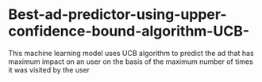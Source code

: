# Best-ad-predictor-using-upper-confidence-bound-algorithm-UCB-
This machine learning model uses UCB algorithm to predict the ad that has maximum impact on an user on the basis of the maximum number of times it was visited by the user
